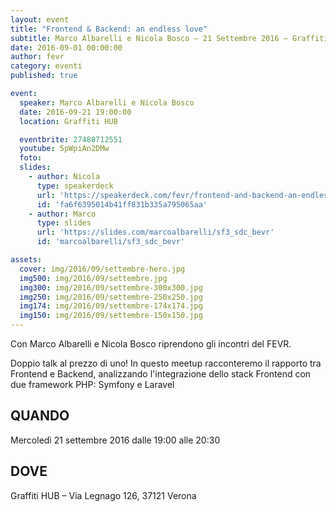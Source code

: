 ```yaml
---
layout: event
title: "Frontend & Backend: an endless love"
subtitle: Marco Albarelli e Nicola Bosco – 21 Settembre 2016 – Graffiti HUB
date: 2016-09-01 00:00:00
author: fevr
category: eventi
published: true

event:
  speaker: Marco Albarelli e Nicola Bosco
  date: 2016-09-21 19:00:00
  location: Graffiti HUB

  eventbrite: 27480712551
  youtube: 5pWpiAn2DMw
  foto:
  slides:
    - author: Nicola
      type: speakerdeck
      url: 'https://speakerdeck.com/fevr/frontend-and-backend-an-endless-love'
      id: 'fa6f6395014b41ff831b335a795065aa'
    - author: Marco
      type: slides
      url: 'https://slides.com/marcoalbarelli/sf3_sdc_bevr'
      id: 'marcoalbarelli/sf3_sdc_bevr'

assets:
  cover: img/2016/09/settembre-hero.jpg
  img500: img/2016/09/settembre.jpg
  img300: img/2016/09/settembre-300x300.jpg
  img250: img/2016/09/settembre-250x250.jpg
  img174: img/2016/09/settembre-174x174.jpg
  img150: img/2016/09/settembre-150x150.jpg
---
```


Con Marco Albarelli e Nicola Bosco riprendono gli incontri del FEVR.

Doppio talk al prezzo di uno! In questo meetup racconteremo il rapporto tra Frontend e Backend, analizzando
l'integrazione dello stack Frontend con due framework PHP: Symfony e Laravel

## QUANDO
Mercoledì 21 settembre 2016 dalle 19:00 alle 20:30

## DOVE
Graffiti HUB – Via Legnago 126, 37121 Verona